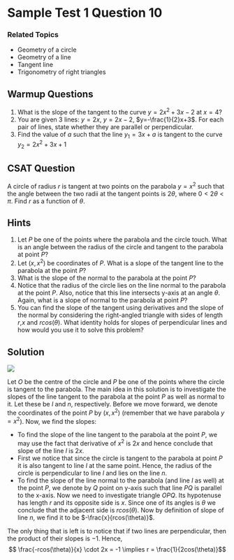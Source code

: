 # Sample Test 1 Question 10

### Related Topics
* Geometry of a circle
* Geometry of a line
* Tangent line
* Trigonometry of right triangles

## Warmup Questions
1. What is the slope of the tangent to the curve $y = 2x^2+3x-2$ at $x=4$?
1. You are given $3$ lines: $y=2x$, $y=2x-2$, $y=-\frac{1}{2}x+3$. For each pair of lines, state whether they are parallel or perpendicular.
1. Find the value of $a$ such that the line $y_1=3x+a$ is tangent to the curve $y_2=2x^2+3x+1$
 
## CSAT Question
 A circle of radius $r$ is tangent at two points on the parabola $y=x^2$ such that the angle between the two radii at the tangent points is $2\theta$, where $0<2\theta<\pi$. Find $r$ as a function of $\theta$.
 

## Hints
1. Let $P$ be one of the points where the parabola and the circle touch. What is an angle between the radius of the circle and tangent to the parabola at point $P$?
2. Let $(x,x^2)$ be coordinates of $P$. What is a slope of the tangent line to the parabola at the point $P$?
3. What is the slope of the normal to the parabola at the point $P$?
4. Notice that the radius of the circle lies on the line normal to the parabola at the point $P$. Also, notice that this line intersects y-axis at an angle $\theta$. Again, what is a slope of normal to the parabola at point $P$?
5. You can find the slope of the tangent using derivatives and the slope of the normal by considering the right-angled triangle with sides of length $r$,$x$ and $rcos(\theta)$. What identity holds for slopes of perpendicular lines and how would you use it to solve this problem?

## Solution
![](https://i.imgur.com/fDgMV9h.png)

Let $O$ be the centre of the circle and $P$ be one of the points where the circle is tangent to the parabola. The main idea in this solution is to investigate the slopes of the line tangent to the parabola at the point $P$ as well as normal to it. Let these be $l$ and $n$, respectively. Before we move forward, we denote the coordinates of the point $P$ by $(x,x^2)$ (remember that we have parabola $y=x^2$). Now, we  find the slopes:
* To find the slope of the line tangent to the parabola at the point $P$, we may use the fact that derivative of $x^2$ is $2x$ and hence conclude that slope of the line $l$ is $2x$.
* First we notice that since the circle is tangent to the parabola at point $P$ it is also tangent to line $l$ at the same point. Hence, the radius of the circle is perpendicular to line $l$ and lies on the line $n$. 
* To find the slope of the line normal to the parabola (and line $l$ as well) at the point $P$, we denote by $Q$ point on y-axis such that line $PQ$ is parallel to the x-axis. Now we need to investigate triangle $OPQ$. Its hypotenuse has length $r$ and its opposite side is $x$. Since one of its angles is $\theta$ we conclude that the adjacent side is $rcos(\theta)$. Now by definition of slope of line $n$, we find it to be $-\frac{x}{rcos(\theta)}$.

The only thing that is left is to notice that if two lines are perpendicular, then the product of their slopes is $-1$. Hence,
$$ \frac{-rcos(\theta)}{x} \cdot 2x = -1 \implies r = \frac{1}{2cos(\theta)}$$